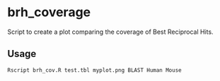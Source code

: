 # brh_coverage

Script to create a plot comparing the coverage of Best Reciprocal Hits. 

## Usage

```
Rscript brh_cov.R test.tbl myplot.png BLAST Human Mouse
```
